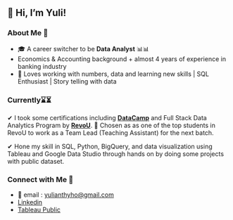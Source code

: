 ## 👋 Hi, I’m Yuli!

###  **About Me** 👀

- 🎓 A career switcher to be **Data Analyst** 📊📊
- Economics & Accounting background + almost 4 years of experience in banking industry
- 🌱 Loves working with numbers, data and learning new skills | SQL Enthusiast | Story telling with data
 
 ### **Currently**⌛⏳
 
 ✔ I took some certifications including **[DataCamp](https://www.datacamp.com/)** and Full Stack Data Analytics Program by **[RevoU](https://revou.co/data-analytics)**. 👩 Chosen as as one of the top students in RevoU to work as a Team Lead (Teaching Assistant) for the next batch.

 ✔ Hone my skill in SQL, Python, BigQuery, and data visualization using Tableau and Google Data Studio through hands on by doing some projects with public dataset.
 
### **Connect with Me** 💛

- 📩 email : yulianthyho@gmail.com
- [Linkedin](https://www.linkedin.com/in/yulianthyho/)
- [Tableau Public](https://public.tableau.com/app/profile/yulianthy.ho)




<!---
yulianthyho/yulianthyho is a ✨ special ✨ repository because its `README.md` (this file) appears on your GitHub profile.
You can click the Preview link to take a look at your changes.
--->
